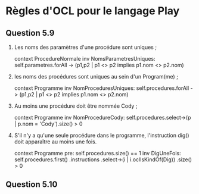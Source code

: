 # Règles d'OCL pour le langage Play

## Question 5.9

 
1. Les noms des paramètres d'une procédure sont uniques ;

     context ProcedureNormale
     inv NomsParametresUniques: 
            self.parametres.forAll -> (p1,p2 | p1 <> p2 implies p1.nom <> p2.nom)

2. les noms des procédures sont uniques au sein d'un Program(me) ;

    context Programme
    inv NomProceduresUniques:
        self.procedures.forAll -> (p1,p2 | p1 <> p2 implies p1.nom <> p2.nom)

3. Au moins une procédure doit être nommée Cody ;

    context Programme
    inv NomProcedureCody:
         self.procedures.select->(p | p.nom = 'Cody').size() > 0

4. S'il n'y a qu'une seule procédure dans le programme, l'instruction dig() doit apparaître au moins
une fois.

    context Programme
    pre: self.procedures.size() == 1
    inv DigUneFois:
        self.procedures.first()
			.instructions
			.select->(i | i.oclIsKindOf(Dig))
            .size() > 0
			
## Question 5.10

